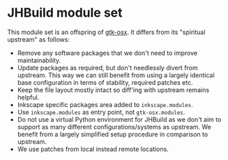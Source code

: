 # JHBuild module set

This module set is an offspring of [gtk-osx](https://gitlab.gnome.org/GNOME/gtk-osx). It differs from its "spiritual upstream" as follows:

- Remove any software packages that we don't need to improve maintainability.
- Update packages as required, but don't needlessly divert from upstream. This way we can still benefit from using a largely identical base configuration in terms of stability, required patches etc.
- Keep the file layout mostly intact so diff'ing with upstream remains helpful.
- Inkscape specific packages area added to `inkscape.modules`.
- Use `inkscape.modules` as entry point, not `gtk-osx.modules`.
- Do not use a virtual Python environment for JHBuild as we don't aim to support as many different configurations/systems as upstream. We benefit from a largely simplified setup procedure in comparison to upstream.
- We use patches from local instead remote locations.
